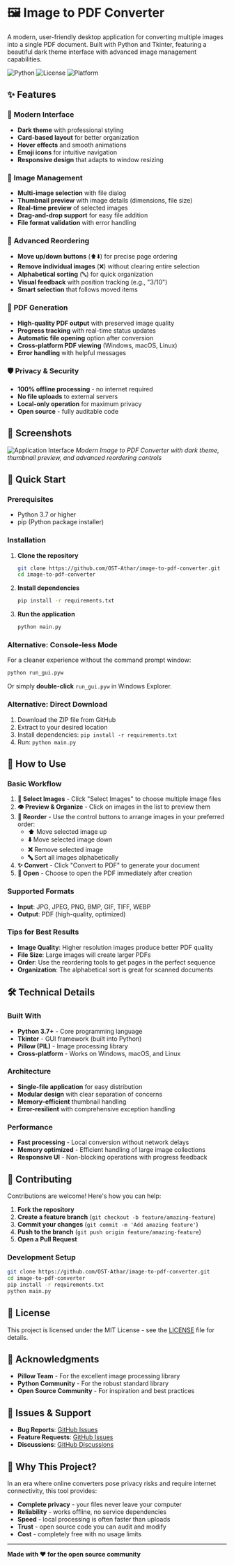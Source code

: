 # 🖼️ Image to PDF Converter

A modern, user-friendly desktop application for converting multiple images into a single PDF document. Built with Python and Tkinter, featuring a beautiful dark theme interface with advanced image management capabilities.

![Python](https://img.shields.io/badge/python-v3.7+-blue.svg)
![License](https://img.shields.io/badge/license-MIT-green.svg)
![Platform](https://img.shields.io/badge/platform-Windows%20%7C%20macOS%20%7C%20Linux-lightgrey.svg)

## ✨ Features

### 🎨 **Modern Interface**
- **Dark theme** with professional styling
- **Card-based layout** for better organization
- **Hover effects** and smooth animations
- **Emoji icons** for intuitive navigation
- **Responsive design** that adapts to window resizing

### 📁 **Image Management**
- **Multi-image selection** with file dialog
- **Thumbnail preview** with image details (dimensions, file size)
- **Real-time preview** of selected images
- **Drag-and-drop support** for easy file addition
- **File format validation** with error handling

### 🔧 **Advanced Reordering**
- **Move up/down buttons** (⬆️⬇️) for precise page ordering
- **Remove individual images** (❌) without clearing entire selection
- **Alphabetical sorting** (🔤) for quick organization
- **Visual feedback** with position tracking (e.g., "3/10")
- **Smart selection** that follows moved items

### 📄 **PDF Generation**
- **High-quality PDF output** with preserved image quality
- **Progress tracking** with real-time status updates
- **Automatic file opening** option after conversion
- **Cross-platform PDF viewing** (Windows, macOS, Linux)
- **Error handling** with helpful messages

### 🛡️ **Privacy & Security**
- **100% offline processing** - no internet required
- **No file uploads** to external servers
- **Local-only operation** for maximum privacy
- **Open source** - fully auditable code

## 📸 Screenshots

![Application Interface](screenshots/UI.png)
*Modern Image to PDF Converter with dark theme, thumbnail preview, and advanced reordering controls*

## 🚀 Quick Start

### Prerequisites
- Python 3.7 or higher
- pip (Python package installer)

### Installation

1. **Clone the repository**
   ```bash
   git clone https://github.com/OST-Athar/image-to-pdf-converter.git
   cd image-to-pdf-converter
   ```

2. **Install dependencies**
   ```bash
   pip install -r requirements.txt
   ```

3. **Run the application**
   ```bash
   python main.py
   ```

### Alternative: Console-less Mode
For a cleaner experience without the command prompt window:
```bash
python run_gui.pyw
```
Or simply **double-click** `run_gui.pyw` in Windows Explorer.

### Alternative: Direct Download
1. Download the ZIP file from GitHub
2. Extract to your desired location
3. Install dependencies: `pip install -r requirements.txt`
4. Run: `python main.py`

## 🎯 How to Use

### Basic Workflow
1. **📁 Select Images** - Click "Select Images" to choose multiple image files
2. **👁️ Preview & Organize** - Click on images in the list to preview them
3. **📝 Reorder** - Use the control buttons to arrange images in your preferred order:
   - **⬆️** Move selected image up
   - **⬇️** Move selected image down  
   - **❌** Remove selected image
   - **🔤** Sort all images alphabetically
4. **✨ Convert** - Click "Convert to PDF" to generate your document
5. **📄 Open** - Choose to open the PDF immediately after creation

### Supported Formats
- **Input**: JPG, JPEG, PNG, BMP, GIF, TIFF, WEBP
- **Output**: PDF (high-quality, optimized)

### Tips for Best Results
- **Image Quality**: Higher resolution images produce better PDF quality
- **File Size**: Large images will create larger PDFs
- **Order**: Use the reordering tools to get pages in the perfect sequence
- **Organization**: The alphabetical sort is great for scanned documents

## 🛠️ Technical Details

### Built With
- **Python 3.7+** - Core programming language
- **Tkinter** - GUI framework (built into Python)
- **Pillow (PIL)** - Image processing library
- **Cross-platform** - Works on Windows, macOS, and Linux

### Architecture
- **Single-file application** for easy distribution
- **Modular design** with clear separation of concerns
- **Memory-efficient** thumbnail handling
- **Error-resilient** with comprehensive exception handling

### Performance
- **Fast processing** - Local conversion without network delays
- **Memory optimized** - Efficient handling of large image collections
- **Responsive UI** - Non-blocking operations with progress feedback

## 🤝 Contributing

Contributions are welcome! Here's how you can help:

1. **Fork the repository**
2. **Create a feature branch** (`git checkout -b feature/amazing-feature`)
3. **Commit your changes** (`git commit -m 'Add amazing feature'`)
4. **Push to the branch** (`git push origin feature/amazing-feature`)
5. **Open a Pull Request**

### Development Setup
```bash
git clone https://github.com/OST-Athar/image-to-pdf-converter.git
cd image-to-pdf-converter
pip install -r requirements.txt
python main.py
```

## 📝 License

This project is licensed under the MIT License - see the [LICENSE](LICENSE) file for details.

## 🙏 Acknowledgments

- **Pillow Team** - For the excellent image processing library
- **Python Community** - For the robust standard library
- **Open Source Community** - For inspiration and best practices

## 🐛 Issues & Support

- **Bug Reports**: [GitHub Issues](https://github.com/OST-Athar/image-to-pdf-converter/issues)
- **Feature Requests**: [GitHub Issues](https://github.com/OST-Athar/image-to-pdf-converter/issues)
- **Discussions**: [GitHub Discussions](https://github.com/OST-Athar/image-to-pdf-converter/discussions)

## 🌟 Why This Project?

In an era where online converters pose privacy risks and require internet connectivity, this tool provides:
- **Complete privacy** - your files never leave your computer
- **Reliability** - works offline, no service dependencies  
- **Speed** - local processing is often faster than uploads
- **Trust** - open source code you can audit and modify
- **Cost** - completely free with no usage limits

---

**Made with ❤️ for the open source community**
